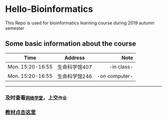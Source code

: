 # Hello-Bioinformatics


This Repo is used for bioinformatics learning course during 2019 autumn semester




## Some basic information about the course
| Time   |      Address      |  Note |
|----------|:-------------:|------:|
| Mon. 15:20-16:55   |  生命科学馆407 |-in class-|
| Mon. 15:20-16:55 |    生命科学馆246   |-on computer-|


----------------------------------------------------------------------------------




### 及时查看[`网络学堂`](http://learn.tsinghua.edu.cn/f/wlxt/index/course/student/)，上交`作业`



### [**教材点击这里**](https://lulab2.gitbook.io/teaching/)
